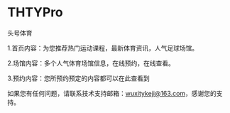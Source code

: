 # THTYPro
头号体育

1.首页内容：为您推荐热门运动课程，最新体育资讯，人气足球场馆。

2.场馆内容：多个人气体育场馆信息，在线预约，在线查看。

3.预约内容：您所预约预定的内容都可以在此查看到

如果您有任何问题，请联系技术支持邮箱：wuxitykeji@163.com，感谢您的支持。

